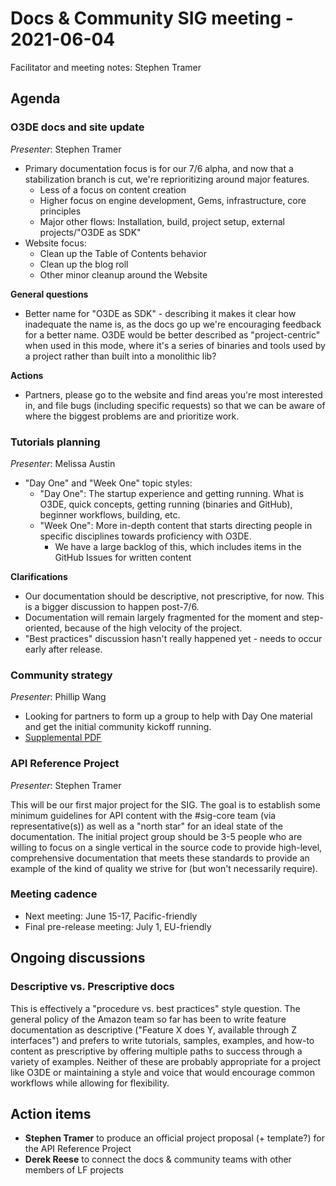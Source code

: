 # Docs & Community SIG meeting - 2021-06-04

Facilitator and meeting notes: Stephen Tramer

## Agenda

### O3DE docs and site update

*Presenter*: Stephen Tramer

* Primary documentation focus is for our 7/6 alpha, and now that a stabilization branch is cut, we're reprioritizing around major features.
  * Less of a focus on content creation
  * Higher focus on engine development, Gems, infrastructure, core principles
  * Major other flows: Installation, build, project setup, external projects/"O3DE as SDK"
* Website focus:
  * Clean up the Table of Contents behavior
  * Clean up the blog roll
  * Other minor cleanup around the Website

**General questions**

* Better name for "O3DE as SDK" - describing it makes it clear how inadequate the name is, as the docs go up we're encouraging feedback
  for a better name. O3DE would be better described as "project-centric" when used in this mode, where it's a series of binaries and tools
  used by a project rather than built into a monolithic lib?

**Actions**

* Partners, please go to the website and find areas you're most interested in, and file bugs (including specific requests)
  so that we can be aware of where the biggest problems are and prioritize work.

### Tutorials planning

*Presenter*: Melissa Austin

* "Day One" and "Week One" topic styles:
  * "Day One": The startup experience and getting running. What is O3DE, quick concepts, getting running (binaries and GitHub), beginner workflows, building, etc.
  * "Week One": More in-depth content that starts directing people in specific disciplines towards proficiency with O3DE.
    * We have a large backlog of this, which includes items in the GitHub Issues for written content

**Clarifications**

* Our documentation should be descriptive, not prescriptive, for now. This is a bigger discussion to happen post-7/6.
* Documentation will remain largely fragmented for the moment and step-oriented, because of the high velocity of the project.
* "Best practices" discussion hasn't really happened yet - needs to occur early after release.

### Community strategy

*Presenter*: Phillip Wang

* Looking for partners to form up a group to help with Day One material and get the initial community kickoff running.
* [Supplemental PDF](resources/early-community-strategy-20210604.pdf)

### API Reference Project

*Presenter*: Stephen Tramer

This will be our first major project for the SIG. The goal is to establish some minimum guidelines for API content with the
\#sig-core team (via representative(s)) as well as a "north star" for an ideal state of the documentation. The initial project
group should be 3-5 people who are willing to focus on a single vertical in the source code to provide high-level, comprehensive
documentation that meets these standards to provide an example of the kind of quality we strive for (but won't necessarily require).

### Meeting cadence

* Next meeting: June 15-17, Pacific-friendly
* Final pre-release meeting: July 1, EU-friendly

## Ongoing discussions

### Descriptive vs. Prescriptive docs

This is effectively a "procedure vs. best practices" style question. The general policy of the
Amazon team so far has been to write feature documentation as descriptive ("Feature X does Y, available through Z interfaces") and
prefers to write tutorials, samples, examples, and how-to content as prescriptive by offering multiple paths to success through
a variety of examples. Neither of these are probably appropriate for a project like O3DE or maintaining a style and voice that
would encourage common workflows while allowing for flexibility.

## Action items

* **Stephen Tramer** to produce an official project proposal (+ template?) for the API Reference Project
* **Derek Reese** to connect the docs & community teams with other members of LF projects
